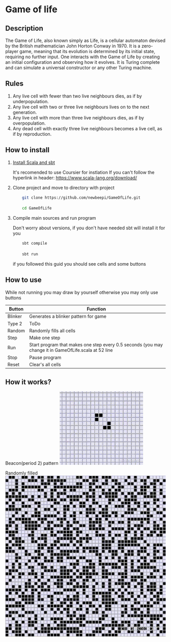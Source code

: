 # Game of life

## Description

The Game of Life, also known simply as Life, is a cellular automaton devised by the British mathematician John Horton 
Conway in 1970. It is a zero-player game, meaning that its evolution is determined by its initial state, requiring no 
further input. One interacts with the Game of Life by creating an initial configuration and observing how it evolves. 
It is Turing complete and can simulate a universal constructor or any other Turing machine. 

## Rules

1. Any live cell with fewer than two live neighbours dies, as if by underpopulation.
2. Any live cell with two or three live neighbours lives on to the next generation.
3. Any live cell with more than three live neighbours dies, as if by overpopulation.
4. Any dead cell with exactly three live neighbours becomes a live cell, as if by reproduction.

## How to install

1. [Install Scala and sbt](https://www.scala-lang.org/download/) 
    
    It's recomended to use Coursier for instlation
    If you can't follow the hyperlink in header:
    https://www.scala-lang.org/download/
    
2. Clone project and move to directory with project
    ```bash
        git clone https://github.com/newbeepi/GameOfLife.git
   
        cd GameOfLife
    ```

3. Compile main sources and run program
    
    Don't worry about versions, if you don't have needed sbt will install it for you 
    ```bash
        sbt compile
   
        sbt run
    ```
    if you followed this guid you should see cells and some buttons

## How to use
    
   While not running you may draw by yourself otherwise you may only use buttons

| Button  | Function |
| ------------- | ------------- |
| Blinker  | Generates a blinker pattern for game |
| Type 2  | ToDo |
| Random | Randomly fills all cells |
| Step | Make one step |
| Run | Start program that makes one step every 0.5 seconds (you may change it in GameOfLife.scala at 52 line |
| Stop | Pause program |
| Reset | Clear's all cells |

## How it works?

Beacon(period 2) pattern
![](https://github.com/newbeepi/GameOfLife/blob/main/gameoflife2.gif)

Randomly filled
![](https://github.com/newbeepi/GameOfLife/blob/main/gameoflife1.gif)
